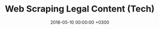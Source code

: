 ---
layout: post
title: Web Scraping Legal Content (Tech)
date: 2018-05-10 00:00:00 +0300
description: # Add post description (optional)
#img: js-1.png # Add image post (optional)
tags: [Data Sources, Web Scraping, Tech] # add tag
---